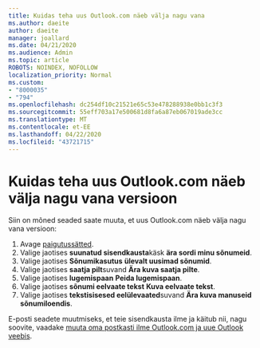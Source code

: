```yaml
---
title: Kuidas teha uus Outlook.com näeb välja nagu vana
ms.author: daeite
author: daeite
manager: joallard
ms.date: 04/21/2020
ms.audience: Admin
ms.topic: article
ROBOTS: NOINDEX, NOFOLLOW
localization_priority: Normal
ms.custom:
- "8000035"
- "794"
ms.openlocfilehash: dc254df10c21521e65c53e478288938e0bb1c3f3
ms.sourcegitcommit: 55eff703a17e500681d8fa6a87eb067019ade3cc
ms.translationtype: MT
ms.contentlocale: et-EE
ms.lasthandoff: 04/22/2020
ms.locfileid: "43721715"
---
```

# <a name="how-to-make-the-new-outlookcom-look-like-the-old-version"></a>Kuidas teha uus Outlook.com näeb välja nagu vana versioon

Siin on mõned seaded saate muuta, et uus Outlook.com näeb välja nagu vana versioon:

1. Avage [paigutussätted](https://outlook.live.com/mail/options/mail/layout).
1. Valige jaotises **suunatud sisendkausta**käsk **ära sordi minu sõnumeid**.
1. Valige jaotises **Sõnumikasutus** **ülevalt uusimad sõnumid**.
1. Valige jaotises **saatja pilt**suvand **Ära kuva saatja pilte**.
1. Valige jaotises **lugemispaan** **Peida lugemispaan**.
1. Valige jaotises **sõnumi eelvaate tekst** **Kuva eelvaate tekst**.
1. Valige jaotises **tekstisisesed eelülevaated**suvand **Ära kuva manuseid sõnumiloendis**.

E-posti seadete muutmiseks, et teie sisendkausta ilme ja käitub nii, nagu soovite, vaadake [muuta oma postkasti ilme Outlook.com ja uue Outlook veebis](https://support.office.com/article/b41c2ecb-f23c-42b3-b7f8-659646d5e58c?wt.mc_id=Office_Outlook_com_Alchemy).